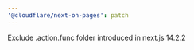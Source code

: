 ```yaml
---
'@cloudflare/next-on-pages': patch
---
```


Exclude .action.func folder introduced in next.js 14.2.2
